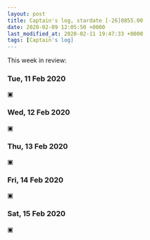 ```yaml
---
layout: post
title: Captain's log, stardate [-26]0855.00
date: 2020-02-09 12:05:50 +0000
last_modified_at: 2020-02-11 19:47:33 +0000
tags: [Captain's log]
---
```


This week in review:

<!-- more -->

### Tue, 11 Feb 2020
▣

### Wed, 12 Feb 2020
▣

### Thu, 13 Feb 2020
▣

### Fri, 14 Feb 2020
▣

### Sat, 15 Feb 2020
▣
